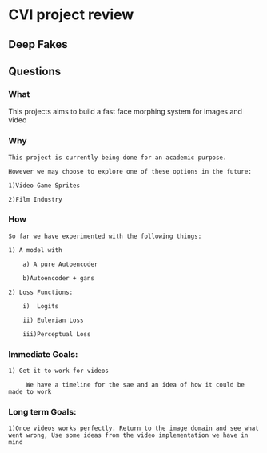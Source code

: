 # CVI project review

## Deep Fakes

## Questions

### What

This projects aims to build a fast face morphing system for images and video

### Why

	This project is currently being done for an academic purpose.

	However we may choose to explore one of these options in the future:

	1)Video Game Sprites

	2)Film Industry

### How
	So far we have experimented with the following things:

	1) A model with 

		a) A pure Autoencoder

		b)Autoencoder + gans

	2) Loss Functions:

		i)  Logits

		ii) Eulerian Loss

		iii)Perceptual Loss

### Immediate Goals:

	1) Get it to work for videos

		 We have a timeline for the sae and an idea of how it could be made to work

### Long term Goals:
	1)Once videos works perfectly. Return to the image domain and see what went wrong, Use some ideas from the video implementation we have in mind
